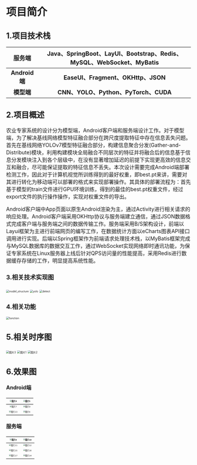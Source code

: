# 项目简介
## 1.项目技术栈

|    服务端     | Java、SpringBoot、LayUI、Bootstrap、Redis、MySQL、WebSocket、MyBatis |
| :-----------: | :----------------------------------------------------------: |
| **Android端** |              **EaseUI、Fragment、OKHttp、JSON**              |
|  **模型端**   |             **CNN、YOLO、Python、PyTorch、CUDA**             |

## 2.项目概述

农业专家系统的设计分为模型端，Android客户端和服务端设计工作。对于模型端，为了解决基线网络模型特征融合部分在跨尺度提取特征中存在信息丢失问题。首先在基线网络YOLOv7模型特征融合部分，构建信息聚合分发(Gather-and-Distribute)模块，利用构建模块全局融合不同层次的特征并将融合后的信息基于信息分发模块注入到各个层级中，在没有显著增加延迟的前提下实现更高效的信息交互和融合，尽可能保证提取的特征信息不丢失。本次设计需要完成Android端部署检测工作，因此对于计算机视觉所训练得到的最好权重，即best.pt来讲，需要对其进行转化为移动端可以部署的格式来实现部署操作。其具体的部署流程为：首先基于模型的train文件进行GPU环境训练，得到的最佳的best.pt权重文件，经过export文件的执行操作操作，实现对权重文件的导出。

Android客户端中App页面以原生Android渲染为主，通过Activity进行相关请求的响应处理。Android客户端采用OKHttp协议与服务端建立通信，通过JSON数据格式完成客户端与服务端之间的数据传输工作。服务端采用B/S架构设计，前端以Layui框架为主进行前端网页的编写工作，在数据统计方面以eCharts图表API接口调用进行实现。后端以Spring框架作为前端请求处理技术栈，以MyBatis框架完成与MySQL数据库的数据交互工作，通过WebSocket实现网络即时通讯功能，为保证专家系统在Linux服务器上线后针对QPS访问量的性能提高，采用Redis进行数据缓存存储的工作，明显提高系统性能。

### 3.相关技术实现图



<img src="picture\model_structure.png" alt="model_structure" style="zoom:50%;" />

<img src="picture\yolo.png" alt="yolo" style="zoom: 50%;" />

<img src="picture\detect.png" alt="detect" style="zoom:50%;" />

### 4.相关功能

<img src="picture\function.png" alt="function" style="zoom:50%;" />

## 5.相关时序图

<img src="picture\图片3.png" alt="图片3" style="zoom:50%;" />

<img src="picture\图片1.png" alt="图片1" style="zoom:50%;" />

<img src="picture\图片2.png" alt="图片2" style="zoom:50%;" />

## 6.效果图

#### Android端

| <img src="picture\图片4.png" alt="图片4" style="zoom: 33%;" /> | <img src="picture\图片5.png" alt="图片5" style="zoom: 33%;" /> |
| :----------------------------------------------------------: | :----------------------------------------------------------: |
| <img src="picture\图片7.png" alt="图片7" style="zoom:33%;" /> | <img src="picture\图片9.png" alt="图片9" style="zoom:33%;" /> |
| <img src="picture\图片13.png" alt="图片13" style="zoom:33%;" /> | <img src="picture\图片6.png" alt="图片6" style="zoom:33%;" /> |

#### 服务端

| <img src="picture\图片8.png" alt="图片8" style="zoom:33%;" /> | <img src="picture\图片10.png" alt="图片10" style="zoom:33%;" /> |
| :----------------------------------------------------------: | :----------------------------------------------------------: |
| <img src="picture\图片11.png" alt="图片11" style="zoom:33%;" /> | <img src="picture\图片12.png" alt="图片12" style="zoom:33%;" /> |
| <img src="picture\图片15.png" alt="图片15" style="zoom:33%;" /> | <img src="picture\图片16.png" alt="图片16" style="zoom:33%;" /> |
| <img src="picture\图片17.png" alt="图片17" style="zoom:33%;" /> | <img src="picture\图片14.png" alt="图片14" style="zoom:33%;" /> |

